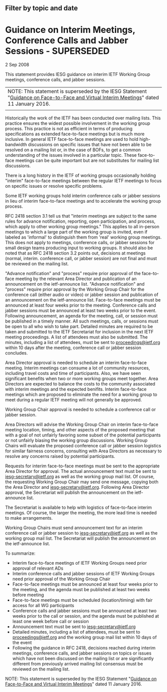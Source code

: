 Filter by topic and date
------------------------

Guidance on Interim Meetings, Conference Calls and Jabber Sessions - SUPERSEDED
===============================================================================

2 Sep 2008

This statement provides IESG guidance on interim IETF Working Group meetings, conference calls, and jabber sessions.



|  |
| --- |
| NOTE: This statement is superseded by the IESG Statement "[Guidance on Face-to-Face and Virtual Interim Meetings](https://www.ietf.org/about/groups/iesg/statements/interim-meetings-guidance-2016-01-11/)" dated 11 January 2016. |
|  |

Historically the work of the IETF has been conducted over mailing lists. This practice ensures the widest possible involvement in the working group process. This practice is not as efficient in terms of producing specifications as extended face-to-face meetings but is much more inclusive. In general IETF face-to-face meetings are used to hold high-bandwidth discussions on specific issues that have not been able to be resolved on a mailing list or, in the case of BOFs, to get a common understanding of the issues involved in a particular topic. These face-to-face meetings can be quite important but are not substitutes for mailing list discussions. 

There is a long history in the IETF of working groups occasionally holding "interim" face-to-face meetings between the regular IETF meetings to focus on specific issues or resolve specific problems. 

Some IETF working groups hold interim conference calls or jabber sessions in lieu of interim face-to-face meetings and to accelerate the working group process. 

RFC 2418 section 3.1 tell us that "interim meetings are subject to the same rules for advance notification, reporting, open participation, and process, which apply to other working group meetings." This applies to all in-person meetings to which a large part of the working group is invited, even if labeled as 'informal' to distinguish them from 'real' working group meetings. This does not apply to meetings, conference calls, or jabber sessions for small design teams producing input to working groups. It should also be noted that as RFC 2418 section 3.2 points out, decisions at meetings (normal, interim. conference call, or jabber session) are not final and must be reviewed on the mailing list. 

"Advance notification" and "process" require prior approval of the face-to-face meeting by the relevant Area Director and publication of an announcement on the ietf-announce list. "Advance notification" and "process" require prior approval by the Working Group Chair for the conference call (either audio or video) or jabber session and publication of an announcement on the ietf-announce list. Face-to-face meetings must be announced at least four weeks prior to the meeting. Conference calls and jabber sessions must be announced at least two weeks prior to the event. Following announcement, an agenda for the meeting, call, or session must be published in a timely manner. All such meetings, calls, or sessions must be open to all who wish to take part. Detailed minutes are required to be taken and submitted to the IETF Secretariat for inclusion in the next IETF meeting proceedings. A list of attendees must also be submitted. The minutes, including a list of attendees, must be sent to proceedings@ietf.org within 10 days after the meeting, conference call or jabber session concludes. 

Area Director approval is needed to schedule an interim face-to-face meeting. Interim meetings can consume a lot of community resources, including travel costs and time of participants. Also, we have seen significant benefits when two or more working groups meet together. Area Directors are expected to balance the costs to the community associated with interim meetings and the expected benifits. Interim face-to-face meetings which are proposed to eliminate the need for a working group to meet during a regular IETF meeting will not generally be approved. 

Working Group Chair approval is needed to schedule a conference call or jabber session. 

Area Directors will advise the Working Group Chair on interim face-to-face meeting location, timing, and other aspects of the proposed meeting that with a goal of not unfairly favoring some subset of the potential participants or not unfairly biasing the working group discussions. Working Group Chairs will evaluate the proposed conference call or jabber session logistics for similar fairness concerns, consulting with Area Directors as necessary to resolve any concerns raised by potential participants. 

Requests for interim face-to-face meetings must be sent to the appropriate Area Director for approval. The actual announcement text must be sent to iesg-secretary@ietf.org as well as the working group mail list. Of course, the requesting Working Group Chair may send one message, copying both the Area Director and iesg-secretary@ietf.org. Following Area Director approval, the Secretariat will publish the announcement on the ietf-announce list. 

The Secretariat is available to help with logistics of face-to-face interim meetings. Of course, the larger the meeting, the more lead time is needed to make arrangements. 

Working Group Chairs must send announcement text for an interim conference call or jabber session to iesg-secretary@ietf.org as well as the working group mail list. The Secretariat will publish the announcement on the ietf-announce list. 

To summarize: 

* Interim face-to-face meetings of IETF Working Groups need prior approval of relevant ADs
* Interim conference calls and jabber sessions of IETF Working Groups need prior approval of the Working Group Chair
* Face-to-face meetings must be announced at least four weeks prior to the meeting, and the agenda must be published at least two weeks before meeting
* Face-to-face meetings must be scheduled (location/timing) with fair access for all WG participants
* Conference calls and jabber sessions must be announced at least two weeks prior to the call or session, and the agenda must be published at least one week before call or session
* Announcement text must be sent to iesg-secretary@ietf.org
* Detailed minutes, including a list of attendees, must be sent to proceedings@ietf.org and the working group mail list within 10 days of the event
* Following the guidance in RFC 2418, decisions reached during interim meetings, conference calls, and jabber sessions on topics or issues which have not been discussed on the mailing list or are significantly different from previously arrived mailing list consensus must be reviewed on the mailing list.

  


NOTE: This statement is superseded by the IESG Statement "[Guidance on Face-to-Face and Virtual Interim Meetings](/about/groups/iesg/statements/interim-meetings-guidance-2016-01-11/)" dated 11 January 2016.  


